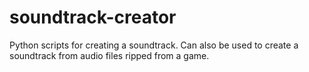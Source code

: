 # soundtrack-creator
 Python scripts for creating a soundtrack. Can also be used to create a soundtrack from audio files ripped from a game.
